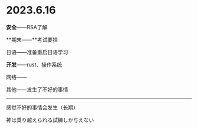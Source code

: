 # 2023.6.16

**安全**——RSA了解

**期末——**考试要挂

日语——准备重启日语学习

**开发**——rust、操作系统

网络——

其他——发生了不好的事情

------

感觉不好的事情会发生（长期）

神は乗り越えられる試練しか与えない


